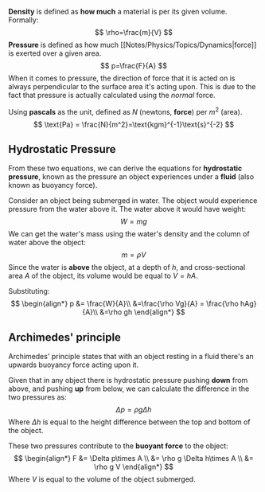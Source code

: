 **Density** is defined as **how much** a material is per its given volume. Formally:
$$
\rho=\frac{m}{V}
$$
**Pressure** is defined as how much [[Notes/Physics/Topics/Dynamics|force]] is exerted over a given area.
$$
p=\frac{F}{A}
$$
When it comes to pressure, the direction of force that it is acted on is always perpendicular to the surface area it's acting upon. This is due to the fact that pressure is actually calculated using the *normal* force.

Using **pascals** as the unit, defined as $N$ (newtons, **force**) per $m^2$ (area).
$$
\text{Pa} = \frac{N}{m^2}=\text{kgm}^{-1}\text{s}^{-2}
$$
## Hydrostatic Pressure
From these two equations, we can derive the equations for **hydrostatic pressure**, known as the pressure an object experiences under a **fluid** (also known as buoyancy force).

Consider an object being submerged in water. The object would experience pressure from the water above it. The water above it would have weight:
$$
W=mg
$$
We can get the water's mass using the water's density and the column of water above the object:
$$
m=\rho V
$$
Since the water is **above** the object, at a depth of $h$, and cross-sectional area $A$ of the object, its volume would be equal to $V = hA$.

Substituting:
$$
\begin{align*}
p &= \frac{W}{A}\\
&=\frac{\rho Vg}{A} = \frac{\rho hAg}{A}\\
&=\rho gh
\end{align*}
$$
## Archimedes' principle
Archimedes' principle states that with an object resting in a fluid there's an upwards buoyancy force acting upon it.

Given that in any object there is hydrostatic pressure pushing **down** from above, and pushing **up** from below, we can calculate the difference in the two pressures as:
$$
\Delta p = \rho g \Delta h
$$
Where $\Delta h$ is equal to the height difference between the top and bottom of the object.

These two pressures contribute to the **buoyant force** to the object:
$$
\begin{align*}
F &= \Delta p\times A \\
&= \rho g \Delta h\times A \\
&= \rho g V
\end{align*}
$$
Where $V$ is equal to the volume of the object submerged.